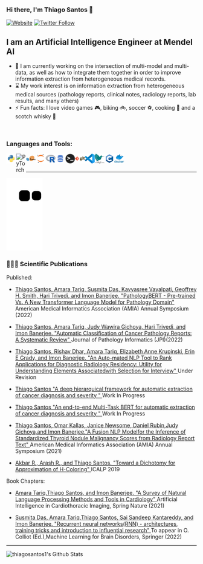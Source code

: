 ### Hi there, I'm Thiago Santos 👋

[![Website](https://img.shields.io/badge/LinkedIn-blue?style=flat&logo=linkedin&labelColor=blue)](https://www.linkedin.com/in/thiagosantos-cs/)
[![Twitter Follow](https://img.shields.io/twitter/follow/tsantos_maia?color=1DA1F2&logo=twitter&style=for-the-badge)](https://twitter.com/intent/follow?original_referer=https%3A%2F%2Fgithub.com%2Ftsantos_maia&screen_name=tsantos_maia)

## I am an Artificial Intelligence Engineer at Mendel AI

- 🔭 I am currently working on the intersection of multi-model and multi-data, as well as how to integrate them together in order to improve information extraction from heterogeneous medical records.
- ⌛ My work interest is on information extraction from heterogeneous medical sources (pathology reports, clinical notes, radiology reports, lab results, and many others)
- ⚡ Fun facts: I love video games 🎮, biking 🚲, soccer ⚽, cooking 🍜 and a scotch whisky 🥃

<br />

### Languages and Tools:

<img align="left" alt="Python" width="26px" src="https://raw.githubusercontent.com/github/explore/80688e429a7d4ef2fca1e82350fe8e3517d3494d/topics/python/python.png" />
<img align="left" alt="PyTorch" width="26px" src="https://raw.githubusercontent.com/pytorch/pytorch/b85568a54a9c60986235ad1e0cc5dffc71b9d5b1/docs/source/_static/img/pytorch-logo-flame.svg" />
<img align="left" alt="Scikit-Learn" width="26px" src="https://raw.githubusercontent.com/github/explore/80688e429a7d4ef2fca1e82350fe8e3517d3494d/topics/scikit-learn/scikit-learn.png" />
<img align="left" alt="Jupyter Notebook" width="26px" src="https://raw.githubusercontent.com/github/explore/80688e429a7d4ef2fca1e82350fe8e3517d3494d/topics/jupyter-notebook/jupyter-notebook.png" />
<img align="left" alt="R" width="26px" src="https://raw.githubusercontent.com/github/explore/80688e429a7d4ef2fca1e82350fe8e3517d3494d/topics/r/r.png" />
<img align="left" alt="SQL" width="26px" src="https://raw.githubusercontent.com/github/explore/80688e429a7d4ef2fca1e82350fe8e3517d3494d/topics/sql/sql.png" />
<img align="left" alt="Terminal" width="26px" src="https://raw.githubusercontent.com/github/explore/80688e429a7d4ef2fca1e82350fe8e3517d3494d/topics/terminal/terminal.png" />
<img align="left" alt="Git" width="26px" src="https://raw.githubusercontent.com/github/explore/80688e429a7d4ef2fca1e82350fe8e3517d3494d/topics/git/git.png" />
<img align="left" alt="Visual Studio Code" width="26px" src="https://raw.githubusercontent.com/github/explore/80688e429a7d4ef2fca1e82350fe8e3517d3494d/topics/visual-studio-code/visual-studio-code.png" />
<img align="left" alt="LaTeX" width="26px" src="https://raw.githubusercontent.com/github/explore/80688e429a7d4ef2fca1e82350fe8e3517d3494d/topics/latex/latex.png" />
<img align="left" alt="C" width="26px" src="https://raw.githubusercontent.com/github/explore/80688e429a7d4ef2fca1e82350fe8e3517d3494d/topics/c/c.png" />
<img align="left" alt="Docker" width="26px" src="https://raw.githubusercontent.com/github/explore/80688e429a7d4ef2fca1e82350fe8e3517d3494d/topics/docker/docker.png" />

<br />
<br />

---

![snake gif](https://github.com/thiagosantos1/thiagosantos1/blob/output/github-contribution-grid-snake.svg)

### 👨🏻‍🔬 Scientific Publications

Published:

- <a href="https://www.amia.org/amia2022">Thiago Santos, Amara Tariq, Susmita Das, Kavyasree Vayalpati, Geoffrey H. Smith,  Hari Trivedi, and Imon Banerjee. "PathologyBERT - Pre-trained Vs. A New Transformer Language Model for Pathology Domain" </a> American Medical Informatics Association (AMIA) Annual Symposium (2022)

- <a href="https://www.sciencedirect.com/science/article/pii/S2153353922000037">Thiago Santos, Amara Tariq, Judy Wawira Gichoya, Hari Trivedi, and Imon Banerjee. "Automatic Classification of Cancer Pathology Reports: A Systematic Review" </a> Journal of Pathology Informatics (JPI)(2022)

- <a href="https://arxiv.org/">Thiago Santos, Rishav Dhar, Amara Tariq, Elizabeth Anne Krupinski, Erin E Grady, and Imon Banerjee. "An  Auto-mated  NLP  Tool  to  Rank  Applications  for  Diagnostic  Radiology  Residency:  Utility  for  Understanding  Elements  Associatedwith Selection for Interview" </a> Under Revision


- <a href="https://arxiv.org/">Thiago Santos "A deep hierarquical framework for automatic extraction of cancer diagnosis and severity " </a> Work In Progress


- <a href="https://arxiv.org/">Thiago Santos "An end-to-end Multi-Task BERT for automatic extraction of cancer diagnosis and severity " </a> Work In Progress


- <a href="https://www.amia.org/amia2021">Thiago Santos, Omar Kallas, Janice Newsome, Daniel Rubin,Judy Gichoya,and Imon Banerjee."A Fusion NLP Modelfor the Inference of Standardized Thyroid Nodule Malignancy Scores from Radiology Report Text" </a> American Medical Informatics Association (AMIA) Annual Symposium (2021)

- <a href="https://pdfs.semanticscholar.org/aa81/9b22413045b197d986477972c3fb2b9d4b9a.pdf?_ga=2.82924052.361578357.1567611794-1314844753.1567611793"> Akbar  R.,  Arash  R.,  and Thiago  Santos. "Toward  a  Dichotomy  for  Approximation  of  H-Coloring" </a> ICALP 2019

Book Chapters:

- <a href="https://www.springernature.com/"> Amara  Tariq,Thiago  Santos,  and  Imon  Banerjee. "A  Survey  of  Natural  Language  Processing  Methods  and  Tools  in Cardiology" </a> Artificial Intelligence in Cardiothoracic Imaging, Spring Nature (2021)

- <a href="https://www.springernature.com/">  Susmita  Das,  Amara  Tariq,Thiago  Santos,  Sai  Sandeep  Kantareddy,  and  Imon  Banerjee. "Recurrent  neural  networks(RNN)  -  architectures,  training  tricks  and  introduction  to  influential  research" </a> To  appear  in  O.  Colliot  (Ed.),Machine Learning for Brain Disorders, Springer (2022)


---

<img align="left" alt="thiagosantos1's Github Stats" src="https://github-readme-stats.vercel.app/api?username=thiagosantos1&show_icons=true&hide_border=true&count_private=true" />

[twitter]: https://twitter.com/tsantos_maia
[linkedin]: https://www.linkedin.com/in/thiagosantos-cs/


